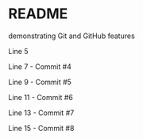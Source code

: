 # README
demonstrating Git and GitHub features

Line 5

Line 7 - Commit #4

Line 9 - Commit #5

Line 11 - Commit #6

Line 13 - Commit #7

Line 15 - Commit #8